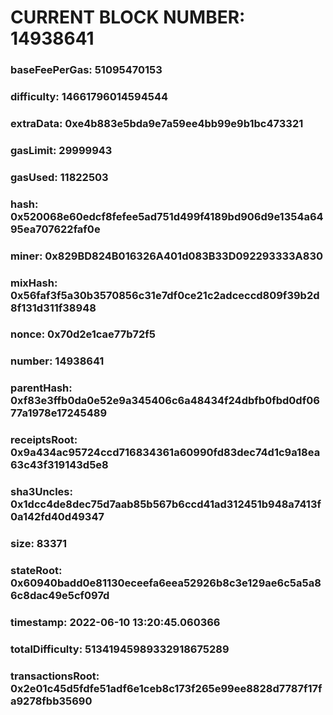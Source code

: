 # CURRENT BLOCK NUMBER: 14938641

### baseFeePerGas: 51095470153
### difficulty: 14661796014594544
### extraData: 0xe4b883e5bda9e7a59ee4bb99e9b1bc473321
### gasLimit: 29999943
### gasUsed: 11822503
### hash: 0x520068e60edcf8fefee5ad751d499f4189bd906d9e1354a6495ea707622faf0e
### miner: 0x829BD824B016326A401d083B33D092293333A830
### mixHash: 0x56faf3f5a30b3570856c31e7df0ce21c2adceccd809f39b2d8f131d311f38948
### nonce: 0x70d2e1cae77b72f5
### number: 14938641
### parentHash: 0xf83e3ffb0da0e52e9a345406c6a48434f24dbfb0fbd0df0677a1978e17245489
### receiptsRoot: 0x9a434ac95724ccd716834361a60990fd83dec74d1c9a18ea63c43f319143d5e8
### sha3Uncles: 0x1dcc4de8dec75d7aab85b567b6ccd41ad312451b948a7413f0a142fd40d49347
### size: 83371
### stateRoot: 0x60940badd0e81130eceefa6eea52926b8c3e129ae6c5a5a86c8dac49e5cf097d
### timestamp: 2022-06-10 13:20:45.060366
### totalDifficulty: 51341945989332918675289
### transactionsRoot: 0x2e01c45d5fdfe51adf6e1ceb8c173f265e99ee8828d7787f17fa9278fbb35690

